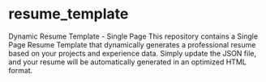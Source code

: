 # resume_template
Dynamic Resume Template - Single Page This repository contains a Single Page Resume Template that dynamically generates a professional resume based on your projects and experience data. Simply update the JSON file, and your resume will be automatically generated in an optimized HTML format.
